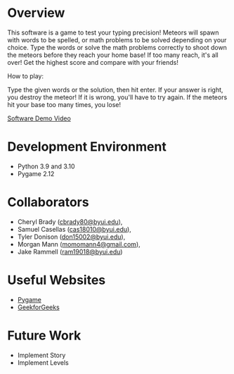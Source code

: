 # Overview

This software is a game to test your typing precision! Meteors will spawn with words to be spelled, or math problems to be solved depending on your choice. Type the words or solve the math problems correctly to shoot down the meteors before they reach your home base! If too many reach, it's all over! Get the highest score and compare with your friends!

How to play:

Type the given words or the solution, then hit enter.
If your answer is right, you destroy the meteor!
If it is wrong, you'll have to try again.
If the meteors hit your base too many times, you lose!

[Software Demo Video](https://youtu.be/mP8Z0NfU8sM)

# Development Environment

* Python 3.9 and 3.10
* Pygame 2.12

# Collaborators

* Cheryl Brady (cbrady80@byui.edu),
* Samuel Casellas (cas18010@byui.edu),
* Tyler Donison (don15002@byui.edu),
* Morgan Mann (momomann4@gmail.com),
* Jake Rammell (ram19018@byui.edu)

# Useful Websites

* [Pygame](https://www.pygame.org/docs/)
* [GeekforGeeks](https://www.geeksforgeeks.org/)

# Future Work

* Implement Story
* Implement Levels

